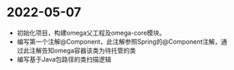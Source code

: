 # 2022-05-07

- 初始化项目，构建omega父工程及omega-core模块。
- 编写第一个注解@Component，此注解参照Spring的@Component注解，通过此注解告知omega容器该类为待托管的类
- 编写基于Java包路径的类扫描逻辑